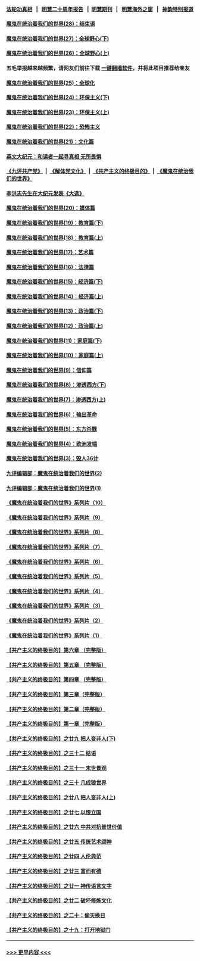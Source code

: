 #### [法轮功真相](https://github.com/gfw-breaker/truth/blob/master/README.md?t=0) &nbsp;&nbsp;|&nbsp;&nbsp; [明慧二十周年报告](https://github.com/gfw-breaker/mh-reports/blob/master/README.md?t=0) &nbsp;&nbsp;|&nbsp;&nbsp;[明慧期刊](https://github.com/gfw-breaker/mh-qikan) &nbsp;&nbsp;|&nbsp;&nbsp; [明慧海外之窗](https://github.com/gfw-breaker/mh-news/blob/master/README.md?t=0) &nbsp;&nbsp;|&nbsp;&nbsp; [神韵特别报道](https://github.com/gfw-breaker/mh-news/blob/master/shenyun.md?t=0)
#### [魔鬼在统治着我们的世界(28)：结束语](../pages/nsc422/n10936246.md?t=06281101) 
#### [魔鬼在统治着我们的世界(27)：全球野心(下)](../pages/nsc422/n10928319.md?t=06281101) 
#### [魔鬼在统治着我们的世界(26)：全球野心(上)](../pages/nsc422/n10900318.md?t=06281101) 
#### 五毛举报越来越频繁，请网友们前往下载 [一键翻墙软件](https://github.com/gfw-breaker/ssr-accounts)，并将此项目推荐给亲友
#### [魔鬼在统治着我们的世界(25)：全球化](../pages/nsc422/n10788205.md?t=06281101) 
#### [魔鬼在统治着我们的世界(24)：环保主义(下)](../pages/nsc422/n10695307.md?t=06281101) 
#### [魔鬼在统治着我们的世界(23)：环保主义(上)](../pages/nsc422/n10688613.md?t=06281101) 
#### [魔鬼在统治着我们的世界(22)：恐怖主义](../pages/nsc422/n10614727.md?t=06281101) 
#### [魔鬼在统治着我们的世界(21)：文化篇](../pages/nsc422/n10597706.md?t=06281101) 
#### [英文大纪元：和读者一起寻真相 无所畏惧](../pages/nsc422/n12542027.md?t=06281101) 
#### [《九评共产党》](https://github.com/begood0513/9ping.md/blob/master/README.md) &nbsp;|&nbsp; [《解体党文化》](../../../../jtdwh.md/blob/master/README.md)  &nbsp;|&nbsp; [《共产主义的终极目的》](../../../../gczydzjmd.md/blob/master/README.md) &nbsp;|&nbsp; [《魔鬼在统治我们的世界》](../../../../mgztzwmdsj.md/blob/master/README.md) 
#### [李洪志先生在大纪元发表《大选》](../pages/nsc422/n12534746.md?t=06281101) 
#### [魔鬼在统治着我们的世界(20)：媒体篇](../pages/nsc422/n10586579.md?t=06281101) 
#### [魔鬼在统治着我们的世界(19)：教育篇(下)](../pages/nsc422/n10564808.md?t=06281101) 
#### [魔鬼在统治着我们的世界(18)：教育篇(上)](../pages/nsc422/n10526970.md?t=06281101) 
#### [魔鬼在统治着我们的世界(17)：艺术篇](../pages/nsc422/n10499093.md?t=06281101) 
#### [魔鬼在统治着我们的世界(16)：法律篇](../pages/nsc422/n10485969.md?t=06281101) 
#### [魔鬼在统治着我们的世界(15)：经济篇(下)](../pages/nsc422/n10469975.md?t=06281101) 
#### [魔鬼在统治着我们的世界(14)：经济篇(上)](../pages/nsc422/n10457370.md?t=06281101) 
#### [魔鬼在统治着我们的世界(13)：政治篇(下)](../pages/nsc422/n10448270.md?t=06281101) 
#### [魔鬼在统治着我们的世界(12)：政治篇(上)](../pages/nsc422/n10444576.md?t=06281101) 
#### [魔鬼在统治着我们的世界(11)：家庭篇(下)](../pages/nsc422/n10440961.md?t=06281101) 
#### [魔鬼在统治着我们的世界(10)：家庭篇(上)](../pages/nsc422/n10435448.md?t=06281101) 
#### [魔鬼在统治着我们的世界(9)：信仰篇](../pages/nsc422/n10432159.md?t=06281101) 
#### [魔鬼在统治着我们的世界(8)：渗透西方(下)](../pages/nsc422/n10429603.md?t=06281101) 
#### [魔鬼在统治着我们的世界(7)：渗透西方(上)](../pages/nsc422/n10426013.md?t=06281101) 
#### [魔鬼在统治着我们的世界(6)：输出革命](../pages/nsc422/n10421536.md?t=06281101) 
#### [魔鬼在统治着我们的世界(5)：东方杀戮](../pages/nsc422/n10417707.md?t=06281101) 
#### [魔鬼在统治着我们的世界(4)：欧洲发端](../pages/nsc422/n10414890.md?t=06281101) 
#### [魔鬼在统治着我们的世界(3)：毁人36计](../pages/nsc422/n10411583.md?t=06281101) 
#### [九评编辑部：魔鬼在统治着我们的世界(2)](../pages/nsc422/n10410036.md?t=06281101) 
#### [九评编辑部：魔鬼在统治着我们的世界(1)](../pages/nsc422/n10406825.md?t=06281101) 
#### [《魔鬼在统治着我们的世界》系列片（10）](../pages/nsc422/n12292670.md?t=06281101) 
#### [《魔鬼在统治着我们的世界》系列片（9）](../pages/nsc422/n12290859.md?t=06281101) 
#### [《魔鬼在统治着我们的世界》系列片（8）](../pages/nsc422/n12287445.md?t=06281101) 
#### [《魔鬼在统治着我们的世界》系列片（7）](../pages/nsc422/n12283425.md?t=06281101) 
#### [《魔鬼在统治着我们的世界》系列片（6）](../pages/nsc422/n12282314.md?t=06281101) 
#### [《魔鬼在统治着我们的世界》系列片（5）](../pages/nsc422/n12281419.md?t=06281101) 
#### [《魔鬼在统治着我们的世界》系列片（4）](../pages/nsc422/n12274024.md?t=06281101) 
#### [《魔鬼在统治着我们的世界》系列片（3）](../pages/nsc422/n12271322.md?t=06281101) 
#### [《魔鬼在统治着我们的世界》系列片（2）](../pages/nsc422/n12269049.md?t=06281101) 
#### [《魔鬼在统治着我们的世界》系列片（1）](../pages/nsc422/n12267575.md?t=06281101) 
#### [【共产主义的终极目的】第六章 （完整版）](../pages/nsc422/n11428913.md?t=06281101) 
#### [【共产主义的终极目的】第五章 （完整版）](../pages/nsc422/n11428912.md?t=06281101) 
#### [【共产主义的终极目的】第四章 （完整版）](../pages/nsc422/n11428907.md?t=06281101) 
#### [【共产主义的终极目的】第三章（完整版）](../pages/nsc422/n11428848.md?t=06281101) 
#### [【共产主义的终极目的】第二章（完整版）](../pages/nsc422/n11428831.md?t=06281101) 
#### [【共产主义的终极目的】第一章（完整版）](../pages/nsc422/n11417651.md?t=06281101) 
#### [【共产主义的终极目的】之廿九 把人变非人(下)](../pages/nsc422/n11344140.md?t=06281101) 
#### [【共产主义的终极目的】之三十二 结语](../pages/nsc422/n11360535.md?t=06281101) 
#### [【共产主义的终极目的】之三十一 末世景观](../pages/nsc422/n11351129.md?t=06281101) 
#### [【共产主义的终极目的】之三十 几成狼世界](../pages/nsc422/n11348280.md?t=06281101) 
#### [【共产主义的终极目的】之廿八 把人变非人(上)](../pages/nsc422/n11340492.md?t=06281101) 
#### [【共产主义的终极目的】之廿七 以恨立国](../pages/nsc422/n11336944.md?t=06281101) 
#### [【共产主义的终极目的】之廿六 中共对抗普世价值](../pages/nsc422/n11324785.md?t=06281101) 
#### [【共产主义的终极目的】之廿五 传统艺术颂神](../pages/nsc422/n11296396.md?t=06281101) 
#### [【共产主义的终极目的】之廿四 人伦典范](../pages/nsc422/n11296397.md?t=06281101) 
#### [【共产主义的终极目的】之廿三 富而有德](../pages/nsc422/n11283598.md?t=06281101) 
#### [【共产主义的终极目的】之廿一 神传语言文字](../pages/nsc422/n11263265.md?t=06281101) 
#### [【共产主义的终极目的】之廿二 破坏修炼文化](../pages/nsc422/n11245728.md?t=06281101) 
#### [【共产主义的终极目的】之二十：偷天换日](../pages/nsc422/n11238846.md?t=06281101) 
#### [【共产主义的终极目的】之十九：打开地狱门](../pages/nsc422/n11206376.md?t=06281101) 

----
#### [ >>> 更早内容 <<< ](../indexes/nsc422-earlier.md)
